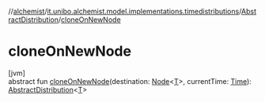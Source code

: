 //[alchemist](../../../index.md)/[it.unibo.alchemist.model.implementations.timedistributions](../index.md)/[AbstractDistribution](index.md)/[cloneOnNewNode](clone-on-new-node.md)

# cloneOnNewNode

[jvm]\
abstract fun [cloneOnNewNode](clone-on-new-node.md)(destination: [Node](../../it.unibo.alchemist.model.interfaces/-node/index.md)<[T](../../it.unibo.alchemist.model.implementations.layers/-uniform-layer/index.md)>, currentTime: [Time](../../it.unibo.alchemist.model.interfaces/-time/index.md)): [AbstractDistribution](index.md)<[T](../../it.unibo.alchemist.model.implementations.layers/-uniform-layer/index.md)>
